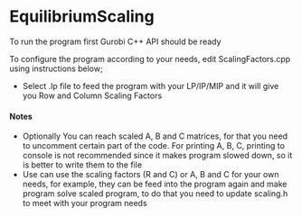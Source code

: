 # EquilibriumScaling
To run the program first Gurobi C++ API should be ready 

To configure the program according to your needs, edit ScalingFactors.cpp using instructions below;
 - Select .lp file to feed the program with your LP/IP/MIP and it will give you Row and Column Scaling Factors 
 
 #### Notes 
- Optionally You can reach scaled A, B and C matrices, for that you need to uncomment certain part of the code. For printing A, B, C, printing to console is not recommended since it makes program slowed down, so it is better to write them to the file  
- Use can use the scaling factors (R and C) or A, B and C for your own needs, for example, they can be feed into the program again and make program solve scaled program, to do that you need to update scaling.h to meet with your program needs
